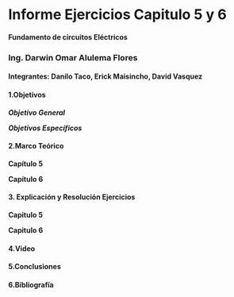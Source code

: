 # Informe Ejercicios Capitulo 5 y 6
#### Fundamento de circuitos Eléctricos 
### Ing. Darwin Omar Alulema Flores

#### Integrantes: Danilo Taco, Erick Maisincho, David Vasquez

#### 1.Objetivos
***Objetivo General***


***Objetivos Específicos***




#### 2.Marco Teórico

**Capítulo 5**


**Capítulo 6**




#### 3. Explicación y Resolución Ejercicios
**Capitulo 5**

**Capitulo 6**

#### 4.Video

#### 5.Conclusiones

#### 6.Bibliografía 
